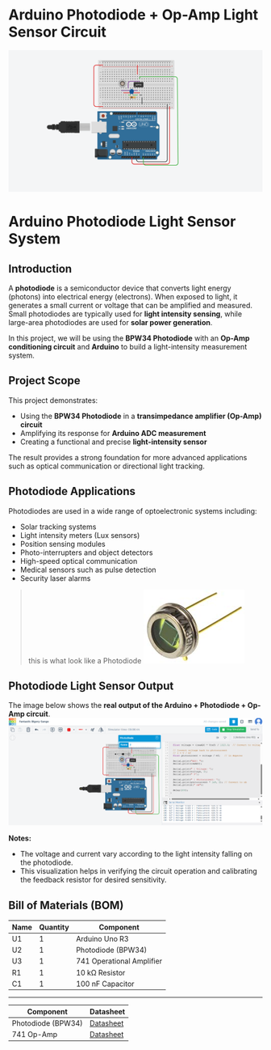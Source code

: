 # Arduino Photodiode + Op-Amp Light Sensor Circuit
![Circuit Diagram](images/wiring.png)

# Arduino Photodiode Light Sensor System

## Introduction
A **photodiode** is a semiconductor device that converts light energy (photons) into electrical energy (electrons). When exposed to light, it generates a small current or voltage that can be amplified and measured. Small photodiodes are typically used for **light intensity sensing**, while large-area photodiodes are used for **solar power generation**.

In this project, we will be using the **BPW34 Photodiode** with an **Op-Amp conditioning circuit** and **Arduino** to build a light-intensity measurement system.

## Project Scope

This project demonstrates:

- Using the **BPW34 Photodiode** in a **transimpedance amplifier (Op-Amp) circuit**
- Amplifying its response for **Arduino ADC measurement**
- Creating a functional and precise **light-intensity sensor**

The result provides a strong foundation for more advanced applications such as optical communication or directional light tracking.

## Photodiode Applications

Photodiodes are used in a wide range of optoelectronic systems including:

- Solar tracking systems
- Light intensity meters (Lux sensors)
- Position sensing modules
- Photo-interrupters and object detectors
- High-speed optical communication
- Medical sensors such as pulse detection
- Security laser alarms

> this is what look like a Photodiode
!['kl](images/pin-photo-diode.jpg)

## Photodiode Light Sensor Output

The image below shows the **real output of the Arduino + Photodiode + Op-Amp circuit**.  
![Photodiode Output](images/output.png)

**Notes:**
- The voltage and current vary according to the light intensity falling on the photodiode.
- This visualization helps in verifying the circuit operation and calibrating the feedback resistor for desired sensitivity.
## Bill of Materials (BOM)

| Name | Quantity | Component |
|------|----------|-----------|
| U1   | 1        | Arduino Uno R3 |
| U2   | 1        | Photodiode (BPW34) |
| U3   | 1        | 741 Operational Amplifier |
| R1   | 1        | 10 kΩ Resistor |
| C1   | 1        | 100 nF Capacitor |

---
| Component | Datasheet |
|-----------|-----------|
| Photodiode (BPW34) | [Datasheet](https://www.vishay.com/docs/81584/bpw34.pdf) |
| 741 Op-Amp | [Datasheet](https://www.ti.com/lit/ds/symlink/ua741.pdf) |



